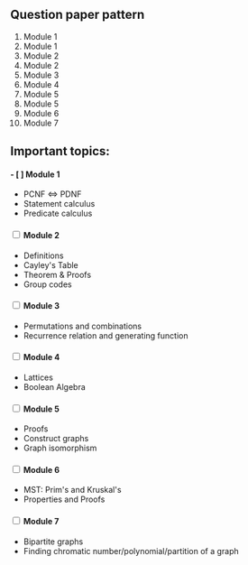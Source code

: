 ## Question paper pattern

1. Module 1  
2. Module 1  
3. Module 2  
4. Module 2  
5. Module 3  
6. Module 4  
7. Module 5  
8. Module 5  
9. Module 6  
10. Module 7  

## Important topics:

#### - [ ] Module 1
- PCNF <=> PDNF
- Statement calculus
- Predicate calculus

#### <input type='checkbox'> Module 2
- Definitions
- Cayley's Table
- Theorem & Proofs
- Group codes

#### <input type='checkbox'> Module 3
- Permutations and combinations
- Recurrence relation and generating function

#### <input type='checkbox'> Module 4
- Lattices
- Boolean Algebra

#### <input type='checkbox'> Module 5
- Proofs
- Construct graphs
- Graph isomorphism

#### <input type='checkbox'> Module 6
- MST: Prim's and Kruskal's
- Properties and Proofs

#### <input type='checkbox'> Module 7
- Bipartite graphs
- Finding chromatic number/polynomial/partition of a graph
